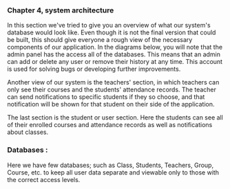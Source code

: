 ### Chapter 4, system architecture

In this section we've tried to give you an overview of what our system's database would look like. Even though it is not the final version that could be built, this should give everyone a rough view of the necessary components of our application. In the diagrams below, you will note that the admin panel has the access all of the databases. This means that an admin can add or delete any user or remove their history at any time. This account is used for solving bugs or developing further improvements.

Another view of our system is the teachers' section, in which teachers can only see their courses and the students' attendance records. The teacher can send notifications to specific students if they so choose, and that notification will be shown for that student on their side of the application.

The last section is the student or user section. Here the students can see all of their enrolled courses and attendance records as well as notifications about classes.

### Databases :

Here we have few databases; such as Class, Students, Teachers, Group, Course, etc. to keep all user data separate and viewable only to those with the correct access levels.


